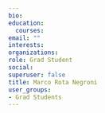 ```yaml
---
bio: 
education:
  courses:
email: ""
interests:
organizations:
role: Grad Student
social:
superuser: false
title: Marco Rota Negroni
user_groups:
- Grad Students
---
```


